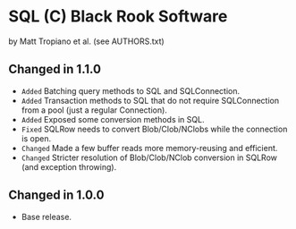 SQL (C) Black Rook Software 
===========================
by Matt Tropiano et al. (see AUTHORS.txt)


Changed in 1.1.0
----------------

- `Added` Batching query methods to SQL and SQLConnection.
- `Added` Transaction methods to SQL that do not require SQLConnection from a pool (just a regular Connection). 
- `Added` Exposed some conversion methods in SQL. 
- `Fixed` SQLRow needs to convert Blob/Clob/NClobs while the connection is open. 
- `Changed` Made a few buffer reads more memory-reusing and efficient. 
- `Changed` Stricter resolution of Blob/Clob/NClob conversion in SQLRow (and exception throwing). 


Changed in 1.0.0
----------------

- Base release.
